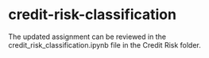 # credit-risk-classification

The updated assignment can be reviewed in the credit_risk_classification.ipynb file in the Credit Risk folder. 
